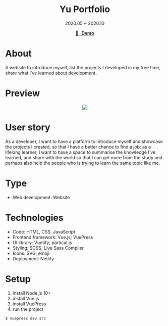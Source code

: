 <h1 align="center">Yu Portfolio</h1>
<div align="center">2020.05 ~ 2020.10</div>

<p align="center">
  <strong>
    <a href="https://zhuyu-vuepress.netlify.app/">🚀 &nbsp; Demo</a>
  </strong>
</p>

# About

A website to introduce myself, list the projects I developed in my free time, share what I've learned about development.

# Preview

<p align="center">
<kbd>
<img src="https://media1.giphy.com/media/AKamuejzQCIp40xv87/giphy.gif" />
</kbd>
</p>

# User story

As a developer, I want to have a platform to introduce myself and showcase the projects I created, so that I have a better chance to find a job; as a lifelong learner, I want to have a space to summarise the knowledge I've learned, and share with the world so that I can get more from the study and perhaps also help the people who is trying to learn the same topic like me.

# Type

- Web development: Website

# Technologies

- Code: HTML, CSS, JavaScript
- Frontend framework: Vue.js; VuePress
- UI library: Vuetify; partical.js
- Styling: SCSS; Live Sass Compiler
- Icons: SVG; emoji
- Deployment: Netlify

# Setup

1. install Node.js 10+
2. install Vue.js
3. install VuePress
4. run the project

```bash
$ vuepress dev src
```
